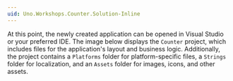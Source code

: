```yaml
---
uid: Uno.Workshops.Counter.Solution-Inline
---
```

<!--markdownlint-disable MD041-->
At this point, the newly created application can be opened in Visual Studio or your preferred IDE. The image below displays the `Counter` project, which includes files for the application's layout and business logic. Additionally, the project contains a `Platforms` folder for platform-specific files, a `Strings` folder for localization, and an `Assets` folder for images, icons, and other assets.
